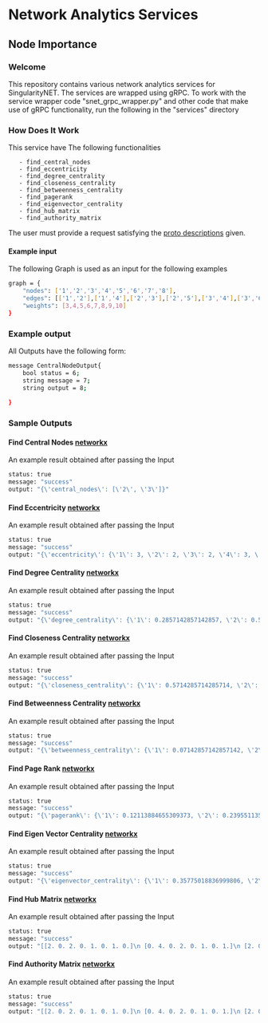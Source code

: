 
# Network Analytics Services
## Node Importance


### Welcome

This repository contains various network analytics services for SingularityNET. The services are wrapped using gRPC. To work with the service wrapper code "snet_grpc_wrapper.py" and other code that make use of gRPC functionality, run the following in the "services" directory


### How Does It Work
This service have The following functionalities
       
       - find_central_nodes
       - find_eccentricity
       - find_degree_centrality
       - find_closeness_centrality
       - find_betweenness_centrality
       - find_pagerank
       - find_eigenvector_centrality
       - find_hub_matrix
       - find_authority_matrix


The user must provide a request satisfying the [proto descriptions](https://github.com/IsraelAbebe/network-analytics-services/blob/master/services/node_importance/service_spec/node_importance.proto) given.

#### Example input 
The following Graph is used as an input for the following examples
```bash
graph = {
	"nodes": ['1','2','3','4','5','6','7','8'],
	"edges": [['1','2'],['1','4'],['2','3'],['2','5'],['3','4'],['3','6'],['2','7'],['3','8']],
	"weights": [3,4,5,6,7,8,9,10]
}
```
### Example output
All Outputs have the following form:
```bash
message CentralNodeOutput{
	bool status = 6;
	string message = 7;
	string output = 8;
  
}
```

### Sample Outputs
#### Find Central Nodes [networkx](https://networkx.github.io/documentation/latest/reference/algorithms/generated/networkx.algorithms.distance_measures.center.html?highlight=algorithms%20distance_measures%20center#networkx.algorithms.distance_measures.center)
An example result obtained after passing the Input
```bash
status: true
message: "success"
output: "{\'central_nodes\': [\'2\', \'3\']}"
```

#### Find Eccentricity [networkx](https://networkx.github.io/documentation/latest/reference/algorithms/generated/networkx.algorithms.distance_measures.eccentricity.html?highlight=algorithms%20distance_measures%20eccentricity#networkx.algorithms.distance_measures.eccentricity)
An example result obtained after passing the Input
```bash
status: true
message: "success"
output: "{\'eccentricity\': {\'1\': 3, \'2\': 2, \'3\': 2, \'4\': 3, \'5\': 3, \'6\': 3, \'7\': 3, \'8\': 3}}"
```
 
#### Find Degree Centrality [networkx](https://networkx.github.io/documentation/latest/reference/algorithms/generated/networkx.algorithms.bipartite.centrality.degree_centrality.html?highlight=algorithms%20centrality%20degree_centrality#networkx.algorithms.bipartite.centrality.degree_centrality)
An example result obtained after passing the Input
```bash
status: true
message: "success"
output: "{\'degree_centrality\': {\'1\': 0.2857142857142857, \'2\': 0.5714285714285714, \'3\': 0.5714285714285714, \'4\': 0.2857142857142857, \'5\': 0.14285714285714285, \'6\': 0.14285714285714285, \'7\': 0.14285714285714285, \'8\': 0.14285714285714285}}"
```

#### Find Closeness Centrality [networkx](https://networkx.github.io/documentation/latest/reference/algorithms/generated/networkx.algorithms.bipartite.centrality.closeness_centrality.html?highlight=algorithms%20bipartite%20centrality%20closeness_centrality#networkx.algorithms.bipartite.centrality.closeness_centrality)
An example result obtained after passing the Input
```bash
status: true
message: "success"
output: "{\'closeness_centrality\': {\'1\': 0.5714285714285714, \'2\': 0.8, \'3\': 1.2, \'6\': 0.75, \'8\': 0.75, \'7\': 0.75, \'4\': 0.8571428571428571, \'5\': 0.75}}"
```

#### Find Betweenness Centrality [networkx](https://networkx.github.io/documentation/latest/reference/algorithms/generated/networkx.algorithms.bipartite.centrality.betweenness_centrality.html?highlight=algorithms%20centrality%20betweenness_centrality#networkx.algorithms.bipartite.centrality.betweenness_centrality)
An example result obtained after passing the Input
```bash
status: true
message: "success"
output: "{\'betweenness_centrality\': {\'1\': 0.07142857142857142, \'2\': 0.5952380952380952, \'3\': 0.5952380952380952, \'4\': 0.07142857142857142, \'5\': 0.0, \'6\': 0.0, \'7\': 0.0, \'8\': 0.0}}"
```

#### Find Page Rank [networkx](https://networkx.github.io/documentation/latest/reference/algorithms/generated/networkx.algorithms.link_analysis.pagerank_alg.pagerank.html#networkx.algorithms.link_analysis.pagerank_alg.pagerank)
An example result obtained after passing the Input
```bash
status: true
message: "success"
output: "{\'pagerank\': {\'1\': 0.12113884655309373, \'2\': 0.23955113566709454, \'3\': 0.23955113566709454, \'4\': 0.12113884655309375, \'5\': 0.06965500888990583, \'6\': 0.06965500888990583, \'7\': 0.06965500888990583, \'8\': 0.06965500888990583}}"
```

#### Find Eigen Vector Centrality [networkx](https://networkx.github.io/documentation/latest/reference/algorithms/generated/networkx.algorithms.centrality.eigenvector_centrality.html?highlight=algorithms%20centrality%20eigenvector_centrality#networkx.algorithms.centrality.eigenvector_centrality)
An example result obtained after passing the Input
```bash
status: true
message: "success"
output: "{\'eigenvector_centrality\': {\'1\': 0.35775018836999806, \'2\': 0.5298994260311778, \'3\': 0.5298994260311778, \'4\': 0.35775018836999806, \'5\': 0.2135666184274351, \'6\': 0.2135666184274351, \'7\': 0.2135666184274351, \'8\': 0.2135666184274351}}"
```

#### Find Hub Matrix [networkx](https://networkx.github.io/documentation/latest/reference/algorithms/generated/networkx.algorithms.link_analysis.hits_alg.hub_matrix.html?highlight=algorithms%20link_analysis%20hits_alg%20hub_matrix#networkx.algorithms.link_analysis.hits_alg.hub_matrix)
An example result obtained after passing the Input
```bash
status: true
message: "success"
output: "[[2. 0. 2. 0. 1. 0. 1. 0.]\n [0. 4. 0. 2. 0. 1. 0. 1.]\n [2. 0. 4. 0. 1. 0. 1. 0.]\n [0. 2. 0. 2. 0. 1. 0. 1.]\n [1. 0. 1. 0. 1. 0. 1. 0.]\n [0. 1. 0. 1. 0. 1. 0. 1.]\n [1. 0. 1. 0. 1. 0. 1. 0.]\n [0. 1. 0. 1. 0. 1. 0. 1.]]"
```

#### Find Authority Matrix [networkx](https://networkx.github.io/documentation/latest/reference/algorithms/generated/networkx.algorithms.link_analysis.hits_alg.authority_matrix.html)
An example result obtained after passing the Input
```bash
status: true
message: "success"
output: "[[2. 0. 2. 0. 1. 0. 1. 0.]\n [0. 4. 0. 2. 0. 1. 0. 1.]\n [2. 0. 4. 0. 1. 0. 1. 0.]\n [0. 2. 0. 2. 0. 1. 0. 1.]\n [1. 0. 1. 0. 1. 0. 1. 0.]\n [0. 1. 0. 1. 0. 1. 0. 1.]\n [1. 0. 1. 0. 1. 0. 1. 0.]\n [0. 1. 0. 1. 0. 1. 0. 1.]]"
```



